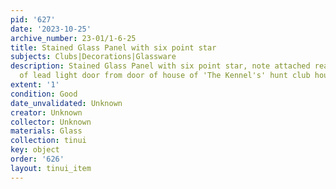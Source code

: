 ```yaml
---
pid: '627'
date: '2023-10-25'
archive_number: 23-01/1-6-25
title: Stained Glass Panel with six point star
subjects: Clubs|Decorations|Glassware
description: Stained Glass Panel with six point star, note attached reads "Glass out
  of lead light door from door of house of 'The Kennel's' hunt club house Taueru"
extent: '1'
condition: Good
date_unvalidated: Unknown
creator: Unknown
collector: Unknown
materials: Glass
collection: tinui
key: object
order: '626'
layout: tinui_item
---
```

